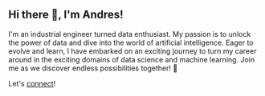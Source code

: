 ## Hi there 👋, I'm Andres!

I'm an industrial engineer turned data enthusiast. My passion is to unlock the power of data and dive into the world of artificial intelligence. Eager to evolve and learn, I have embarked on an exciting journey to turn my career around in the exciting domains of data science and machine learning. Join me as we discover endless possibilities together! :rocket:

Let's [connect](https://www.linkedin.com/in/martinez-paez-andres-gerardo/)! 

